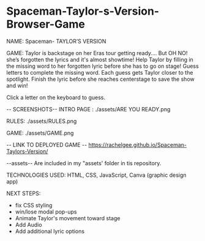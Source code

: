 # Spaceman-Taylor-s-Version-Browser-Game

NAME: Spaceman- TAYLOR’S VERSION

GAME: Taylor is backstage on her Eras tour getting ready…. But OH NO! she’s forgotten the lyrics and it's almost showtime! Help Taylor by filling in the missing word to her forgotten lyric before she has to go on stage!  Guess letters to complete the missing word. Each guess gets Taylor closer to the spotlight. Finish the lyric before she reaches centerstage to save the show and win! 

Click a letter on the keyboard to guess.


-- SCREENSHOTS--
INTRO PAGE : ./assets/ARE YOU READY.png

RULES: ./assets/RULES.png

GAME: ./assets/GAME.png

-- LINK TO DEPLOYED GAME --
https://rachelgee.github.io/Spaceman-Taylors-Version/ 

--assets--
Are included in my "assets' folder in tis repository. 


TECHNOLOGIES USED: HTML, CSS, JavaScript, Canva (graphic design app)

NEXT STEPS: 
- fix CSS styling
- win/lose modal pop-ups
- Animate Taylor's movement toward stage
- Add Audio
- Add additional lyric options
